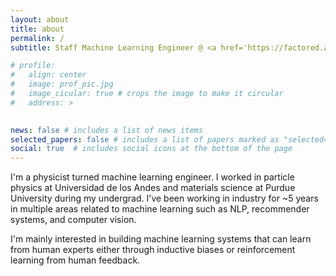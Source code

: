 ```yaml
---
layout: about
title: about
permalink: /
subtitle: Staff Machine Learning Engineer @ <a href='https://factored.ai'>Factored</a>

# profile:
#   align: center
#   image: prof_pic.jpg
#   image_cicular: true # crops the image to make it circular
#   address: >
    

news: false # includes a list of news items
selected_papers: false # includes a list of papers marked as "selected={true}"
social: true  # includes social icons at the bottom of the page
---
```


I'm a physicist turned machine learning engineer. I worked in particle physics at Universidad de los Andes and materials science at Purdue University during my undergrad. I've been working in industry for ~5 years in multiple areas related to machine learning such as NLP, recommender systems, and computer vision.

I'm mainly interested in building machine learning systems that can learn from human experts either through inductive biases or reinforcement learning from human feedback.

<script
	type="module"
	src="https://gradio.s3-us-west-2.amazonaws.com/3.23.0/gradio.js"
></script>

<gradio-app src="https://cmpatino-cv-assistant.hf.space"></gradio-app>
